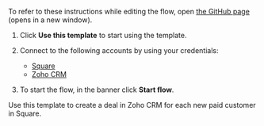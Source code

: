 To refer to these instructions while editing the flow, open [the GitHub page](https://github.com/ot4i/app-connect-templates/blob/main/resources/markdown/Create%20a%20deal%20in%20Zoho%20CRM%20for%20each%20new%20paid%20customer%20in%20Square_instructions.md) (opens in a new window).

1. Click **Use this template** to start using the template.
2. Connect to the following accounts by using your credentials:
   - [Square](https://www.ibm.com/docs/en/app-connect/containers_cd?topic=apps-square)
   - [Zoho CRM](https://www.ibm.com/docs/en/app-connect/containers_cd?topic=apps-zoho-crm)
   
3. To start the flow, in the banner click **Start flow**.

Use this template to create a deal in Zoho CRM for each new paid customer in Square.
